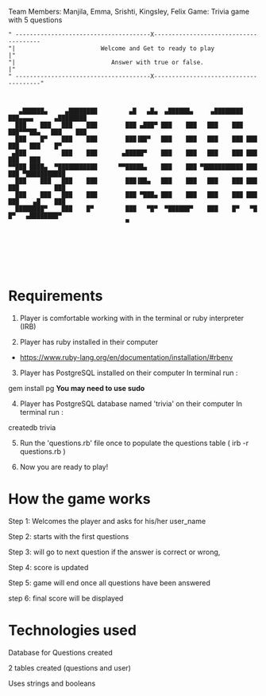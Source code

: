 
Team Members: Manjila, Emma, Srishti, Kingsley, Felix
Game: Trivia game with 5 questions
```
" --------------------------------------X--------------------------------------
"|                        Welcome and Get to ready to play                     |"
"|                           Answer with true or false.                        |"
" --------------------------------------X--------------------------------------"



   ▄██████▄     ▄████████         ▄█   ▄█▄  ▄██████▄     ▄████████ ███▄▄▄▄      ▄████████
  ███    ███   ███    ███        ███ ▄███▀ ███    ███   ███    ███ ███▀▀▀██▄   ███    ███
  ███    █▀    ███    ███        ███▐██▀   ███    ███   ███    ███ ███   ███   ███    █▀  
 ▄███          ███    ███       ▄█████▀    ███    ███   ███    ███ ███   ███   ███        
▀▀███ ████▄  ▀███████████      ▀▀█████▄    ███    ███ ▀███████████ ███   ███ ▀███████████
  ███    ███   ███    ███        ███▐██▄   ███    ███   ███    ███ ███   ███          ███
  ███    ███   ███    ███        ███ ▀███▄ ███    ███   ███    ███ ███   ███    ▄█    ███
  ████████▀    ███    █▀         ███   ▀█▀  ▀██████▀    ███    █▀   ▀█   █▀   ▄████████▀  
                                 ▀                                                        





  
  ```




# Requirements

1. Player is comfortable working with in the terminal or ruby interpreter (IRB)

2. Player has ruby installed in their computer
  - https://www.ruby-lang.org/en/documentation/installation/#rbenv

3. Player has PostgreSQL installed on their computer
In terminal run :

gem install pg
**You may need to use sudo**

4. Player has PostgreSQL database named 'trivia' on their computer
In terminal run :

createdb trivia


5. Run the 'questions.rb' file once to populate the questions table ( irb -r questions.rb )

6. Now you are ready to play!

# How the game works

Step 1: Welcomes the player and asks for his/her user_name

Step 2: starts with the first questions

Step 3: will go to next question if the answer is correct or wrong,

Step 4: score is updated

Step 5: game will end once all questions have been answered

step 6: final score will be displayed


# Technologies used
Database for Questions created

2 tables created (questions and user)

Uses strings and booleans
